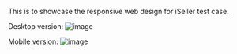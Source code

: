 This is to showcase the responsive web design for iSeller test case.

Desktop version:
![image](https://github.com/user-attachments/assets/bc931321-64bf-4c13-ac25-c482d3c20d72)

Mobile version:
![image](https://github.com/user-attachments/assets/83dba8a2-333c-4ea7-af97-a358ef464ac3)
